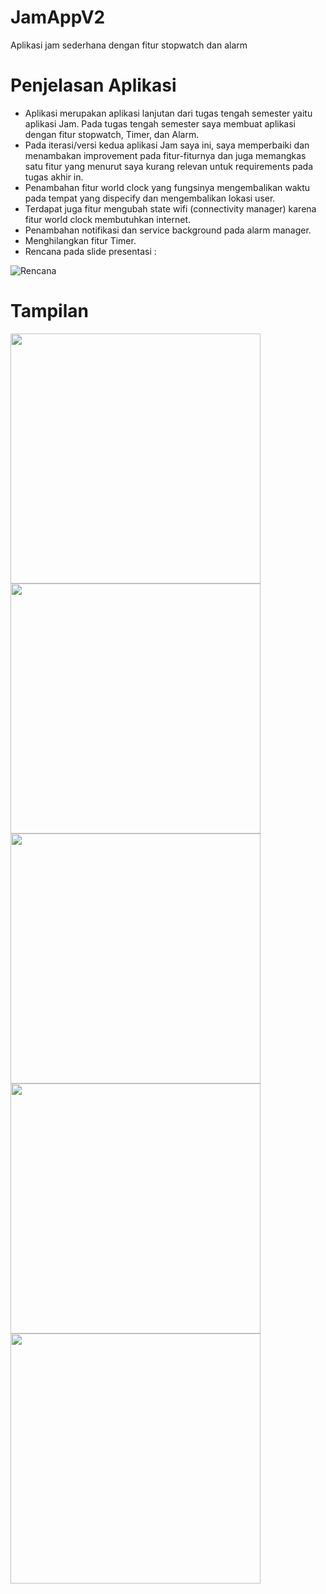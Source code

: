 # JamAppV2
Aplikasi jam sederhana dengan fitur stopwatch dan alarm


# Penjelasan Aplikasi
- Aplikasi merupakan aplikasi lanjutan dari tugas tengah semester yaitu aplikasi Jam. Pada tugas tengah semester saya membuat aplikasi dengan fitur stopwatch, Timer, dan Alarm.
- Pada iterasi/versi kedua aplikasi Jam saya ini, saya memperbaiki dan menambakan improvement pada fitur-fiturnya dan juga memangkas satu fitur yang menurut saya kurang relevan untuk requirements pada tugas akhir in.
- Penambahan fitur world clock yang fungsinya mengembalikan waktu pada tempat yang dispecify dan mengembalikan lokasi user.
- Terdapat juga fitur mengubah state wifi (connectivity manager) karena fitur world clock membutuhkan internet.
- Penambahan notifikasi dan service background pada alarm manager.
- Menghilangkan fitur Timer.
- Rencana pada slide presentasi :

![Rencana](gambar1.JPG)


# Tampilan
<img src="screenshots/1.jpg" width="400"><img src="screenshots/2.jpg" width="400">
<img src="screenshots/3.jpg" width="400"><img src="screenshots/4.jpg" width="400">
<img src="screenshots/5.jpg" width="400">

